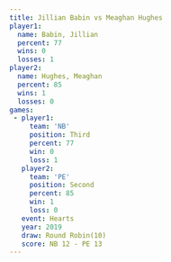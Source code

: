 ```yaml
---
title: Jillian Babin vs Meaghan Hughes
player1:               
  name: Babin, Jillian 
  percent: 77          
  wins: 0              
  losses: 1            
player2:               
  name: Hughes, Meaghan
  percent: 85          
  wins: 1              
  losses: 0            
games:
 - player1:         
     team: 'NB'     
     position: Third
     percent: 77    
     win: 0         
     loss: 1        
   player2:          
     team: 'PE'      
     position: Second
     percent: 85     
     win: 1          
     loss: 0         
   event: Hearts        
   year: 2019           
   draw: Round Robin(10)
   score: NB 12 - PE 13 
---
```

